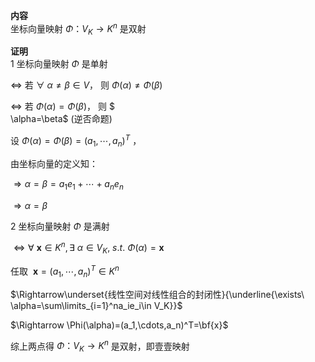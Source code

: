 **内容**    
坐标向量映射 $\Phi：V_K\longrightarrow K^n$ 是双射    
    
**证明**    
1 坐标向量映射 $\Phi$ 是单射    
    
 $\Leftrightarrow$ 若 $\forall\ \alpha\neq    
\beta\in V，$ 则 $\Phi(\alpha)\neq\Phi(\beta)$     
    
 $\Leftrightarrow$ 若 $\Phi(\alpha)=\Phi(\beta)，$ 则 $    
\alpha=\beta$  (逆否命题)    
    
设 $\Phi(\alpha)=\Phi(\beta)=(a_1,\cdots,a_n)^T$ ，    
    
由坐标向量的定义知：    
    
 $\Rightarrow\alpha=\beta=a_1e_1+\cdots+a_ne_n$     
    
 $\Rightarrow \alpha=\beta$     
    
2 坐标向量映射 $\Phi$ 是满射    
    
 $\Leftrightarrow\forall\ \mathbf{x}\in K^n,    
\exists\ \alpha\in V_K,\ s.t.\ \Phi(\alpha)    
=\mathbf{x}$     
    
任取 $\ \mathbf{x}=(a_1,\cdots,a_n)^T\in K^n$     
    
 $\Rightarrow\underset{线性空间对线性组合的封闭性}{\underline{\exists\     
\alpha=\sum\limits_{i=1}^na_ie_i\in V_K}}$     
    
 $\Rightarrow    
\Phi(\alpha)=(a_1,\cdots,a_n)^T=\bf{x}$     
    
综上两点得 $\Phi：V_K\longrightarrow K^n$ 是双射，即壹壹映射    
    
